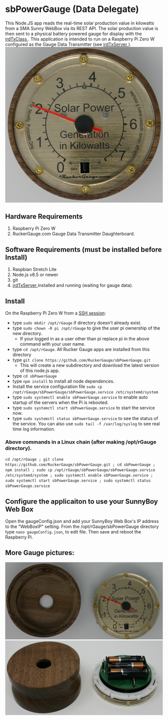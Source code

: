 # sbPowerGauge (Data Delegate)
This Node.JS app reads the real-time solar production value in kilowatts from a SMA Sunny WebBox via its REST API.  The solar production value is then sent to a physical battery powered gauge for display with the [irdTxClass ]( https://github.com/RuckerGauge/irdTxClass).  This application is intended to run on a Raspberry Pi Zero W configured as the Gauge Data Transmitter (see [irdTxServer ]( https://github.com/RuckerGauge/irdTxServer)).   
![pic of Power Gauge](/pics/solarPowerGauge.png)
## Hardware Requirements
1. Raspberry Pi Zero W
1. RuckerGauge.com Gauge Data Transmitter Daughterboard.
## Software Requirements (must be installed before Install)
1. Raspbian Stretch Lite
2. Node.js v8.5 or newer
3. git
4. [irdTxServer ]( https://github.com/RuckerGauge/irdTxServer) installed and running (waiting for gauge data).
## Install
On the Raspberry Pi Zero W from a [SSH session](https://www.raspberrypi.org/magpi/ssh-remote-control-raspberry-pi/):
* type `sudo mkdir /opt/rGauge` if directory doesn't already exist.
* type `sudo chown -R pi /opt/rGauge` to give the user pi ownership of the new directory.
  * If your logged in as a user other than pi replace pi in the above command with your user name.  
* type `cd /opt/rGauge`.  All Rucker Gauge apps are installed from this directory
* type `git clone https://github.com/RuckerGauge/sbPowerGauge.git`
  * This will create a new subdirectory and download the latest version of this node.js app.
* type `cd sbPowerGauge`
* type `npm install` to install all node dependences.
* Install the service configuration file `sudo cp /opt/rGauge/sbPowerGauge/sbPowerGauge.service /etc/systemd/system`
* type `sudo systemctl enable sbPowerGauge.service` to enable auto startup of the servers when the Pi is rebooted. 
* type `sudo systemctl start sbPowerGauge.service` to start the service now.
* type `sudo systemctl status sbPowerGauge.service` to see the status of the service.  You can also use `sudo tail -f /var/log/syslog` to see real time log information.  
### Above commands in a Linux chain (after making /opt/rGauge directory).
`cd /opt/rGauge ; git clone https://github.com/RuckerGauge/sbPowerGauge.git ; cd sbPowerGauge ; npm install ; sudo cp /opt/rGauge/sbPowerGauge/sbPowerGauge.service /etc/systemd/system ; sudo systemctl enable sbPowerGauge.service ; sudo systemctl start sbPowerGauge.service ; sudo systemctl status sbPowerGauge.service `
## Configure the applicaiton to use your SunnyBoy Web Box
Open the gaugeConfig.json and add your SunnyBoy Web Box's IP address to the "WebBoxIP" setting.
From the /opt/rGauge/sbPowerGauge directory type `nano gaugeConfig.json`, to edit file. Then save and reboot the Raspberry Pi.

## More Gauge pictures:
![pic of Power Gauge](/pics/solarPowerGaugeOpenTop.png)
![pic of Power Gauge](/pics/solarPowerGaugeOpenBottom.png)
